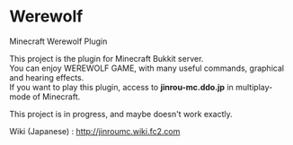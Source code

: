 Werewolf
========

Minecraft Werewolf Plugin

This project is the plugin for Minecraft Bukkit server.  
You can enjoy WEREWOLF GAME, with many useful commands, graphical and hearing effects.  
If you want to play this plugin, access to **jinrou-mc.ddo.jp** in multiplay-mode of Minecraft.

This project is in progress, and maybe doesn't work exactly.

Wiki (Japanese) : http://jinroumc.wiki.fc2.com
